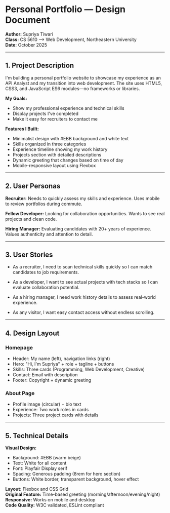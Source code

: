# Personal Portfolio — Design Document

**Author:** Supriya Tiwari  
**Class:** CS 5610 —> Web Development, Northeastern University  
**Date:** October 2025

---

## 1. Project Description

I'm building a personal portfolio website to showcase my experience as an API Analyst and my transition into web development. The site uses HTML5, CSS3, and JavaScript ES6 modules—no frameworks or libraries.

**My Goals:**
- Show my professional experience and technical skills
- Display projects I've completed
- Make it easy for recruiters to contact me

**Features I Built:**
- Minimalist design with #EBB background and white text
- Skills organized in three categories
- Experience timeline showing my work history
- Projects section with detailed descriptions
- Dynamic greeting that changes based on time of day
- Mobile-responsive layout using Flexbox

---

## 2. User Personas

**Recruiter:** Needs to quickly assess my skills and experience. Uses mobile to review portfolios during commute.

**Fellow Developer:** Looking for collaboration opportunities. Wants to see real projects and clean code.

**Hiring Manager:** Evaluating candidates with 20+ years of experience. Values authenticity and attention to detail.

---

## 3. User Stories

- As a recruiter, I need to scan technical skills quickly so I can match candidates to job requirements.

- As a developer, I want to see actual projects with tech stacks so I can evaluate collaboration potential.

- As a hiring manager, I need work history details to assess real-world experience.

- As any visitor, I want easy contact access without endless scrolling.

---

## 4. Design Layout

### Homepage
- Header: My name (left), navigation links (right)
- Hero: "Hi, I'm Supriya" + role + tagline + buttons
- Skills: Three cards (Programming, Web Development, Creative)
- Contact: Email with description
- Footer: Copyright + dynamic greeting

### About Page
- Profile image (circular) + bio text
- Experience: Two work roles in cards
- Projects: Three project cards with details

---

## 5. Technical Details

**Visual Design:**
- Background: #EBB (warm beige)
- Text: White for all content
- Font: Playfair Display serif
- Spacing: Generous padding (8rem for hero section)
- Buttons: White border, transparent background, hover effect

**Layout:** Flexbox and CSS Grid  
**Original Feature:** Time-based greeting (morning/afternoon/evening/night)  
**Responsive:** Works on mobile and desktop  
**Code Quality:** W3C validated, ESLint compliant